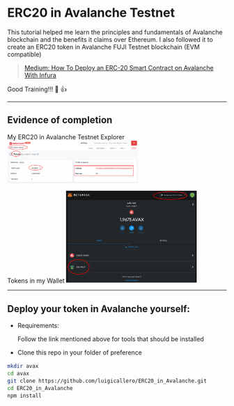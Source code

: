 # ERC20 in Avalanche Testnet
This tutorial helped me learn the principles and fundamentals of Avalanche blockchain and the benefits it claims over Ethereum. I also followed it to create an ERC20 token in Avalanche FUJI Testnet blockchain (EVM compatible)

> [Medium: How To Deploy an ERC-20 Smart Contract on Avalanche With Infura](https://betterprogramming.pub/how-to-deploy-an-erc-20-smart-contract-on-avalanche-with-infura-3214cc0812f0)

Good Training!!! :muscle: :thumbsup:

---
## Evidence of completion

My ERC20 in Avalanche Testnet Explorer
<img width="300" alt="My Token in Avalanche Testnet Explorer" src="images/avalanche_explorer.png">



Tokens in my Wallet
<img width="300" alt="Tokens in my wallet" src="images/avalanche_token.png">

---
## Deploy your token in Avalanche yourself:

* Requirements:
    
    Follow the link mentioned above for tools that should be installed

* Clone this repo in your folder of preference
```bash
mkdir avax
cd avax
git clone https://github.com/luigicallero/ERC20_in_Avalanche.git
cd ERC20_in_Avalanche
npm install
```


